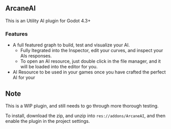 ## ArcaneAI
This is an Utility AI plugin for Godot 4.3+ 

### Features
- A full featured graph to build, test and visualize your AI.
  - Fully Itegrated into the Inspector, edit your curves, and inspect your AIs responses.
  - To open an AI resource, just double click in the file manager, and it will be loaded into the editor for you.
- AI Resource to be used in your games once you have crafted the perfect AI for your

## Note
This is a WIP plugin, and still needs to go through more thorough testing.

To install, download the zip, and unzip into `res://addons/ArcaneAI`, and then enable the plugin in the project settings.
